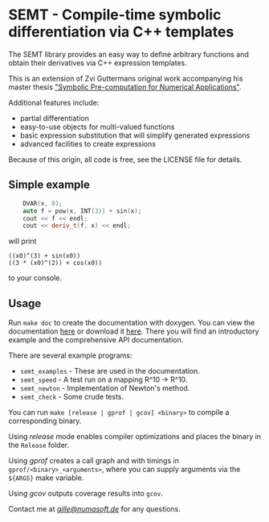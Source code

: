  SEMT - Compile-time symbolic differentiation via C++ templates
============================================================================

The SEMT library provides an easy way to define arbitrary functions
and obtain their derivatives via C++ expression templates.

This is an extension of Zvi Guttermans original work
accompanying his master thesis
["Symbolic Pre-computation for Numerical Applications"](http://www.cs.technion.ac.il/~ssdl/thesis/finished/2004/ZviGutterman/).

Additional features include:
* partial differentiation
* easy-to-use objects for multi-valued functions
* basic expression substitution that will simplify generated expressions
* advanced facilities to create expressions

Because of this origin, all code is free, see the LICENSE
file for details.

Simple example
----------------

```C++
    DVAR(x, 0);
    auto f = pow(x, INT(3)) + sin(x);
    cout << f << endl;
    cout << deriv_t(f, x) << endl;
```
will print

    ((x0)^(3) + sin(x0))
    ((3 * (x0)^(2)) + cos(x0))

to your console.

Usage
---------
Run `make doc` to create the documentation with doxygen.
You can view the documentation [here](http://www.numasoft.de/semt-doc/) or download it [here](https://github.com/downloads/st-gille/semt/semt-0-3-doc.tar.gz).
There you will find an introductory example and the comprehensive API documentation.

There are several example programs:

* `semt_examples` - These are used in the documentation.
* `semt_speed` - A test run on a mapping R^10 -> R^10.
* `semt_newton` - Implementation of Newton's method.
* `semt_check` - Some crude tests.

You can run
    `make [release | gprof | gcov] <binary>`
to compile a corresponding binary.

Using *release* mode enables compiler optimizations and places the binary in the `Release` folder.

Using *gprof* creates a call graph and with timings in `gprof/<binary>_<arguments>`, where you can supply arguments via the `${ARGS}` make variable.

Using *gcov* outputs coverage results into `gcov`.

Contact me at *gille@numasoft.de* for any questions.
